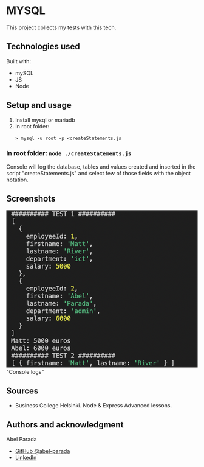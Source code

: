 # MYSQL

This project collects my tests with this tech.

## Technologies used

Built with:

- mySQL
- JS
- Node

## Setup and usage

1. Install mysql or mariadb
2. In root folder:
   ```shell
   > mysql -u root -p <createStatements.js
   ```

### In root folder: `node ./createStatements.js`

Console will log the database, tables and values created and inserted in the script "createStatements.js" and select few of those fields with the object notation.

## Screenshots

![alt text](/Images/main.png) "Console logs"

## Sources

- Business College Helsinki. Node & Express Advanced lessons.

## Authors and acknowledgment

Abel Parada

- [GitHub @abel-parada](https://github.com/abel-parada)
- [LinkedIn](https://www.linkedin.com/in/abelparadamillan/)
